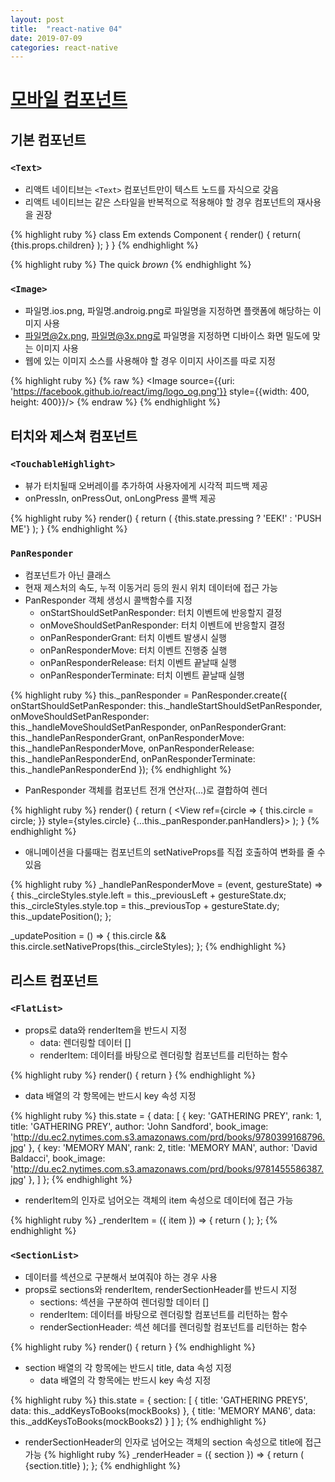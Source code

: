 ```yaml
---
layout: post
title:  "react-native 04"
date: 2019-07-09
categories: react-native
---
```

# [모바일 컴포넌트](https://github.com/yanghyeryung/book-study/tree/master/react-native/04) 

## 기본 컴포넌트

### `<Text>`
- 리액트 네이티브는 `<Text>` 컴포넌트만이 텍스트 노드를 자식으로 갖음
- 리액트 네이티브는 같은 스타일을 반복적으로 적용해야 할 경우 컴포넌트의 재사용을 권장

{% highlight ruby %}
class Em extends Component {
    render() {
        return(
            <Text style={styles.italic}>{this.props.children}</Text>
        );
    }
}
{% endhighlight %}

{% highlight ruby %}
<Text>
    The quick <Em>brown</Em>
</Text>
{% endhighlight %}

### `<Image>`
- 파일명.ios.png, 파일명.androig.png로 파일명을 지정하면 플랫폼에 해당하는 이미지 사용
- 파일명@2x.png, 파일명@3x.png로 파일명을 지정하면 디바이스 화면 밀도에 맞는 이미지 사용 
- 웹에 있는 이미지 소스를 사용해야 할 경우 이미지 사이즈를 따로 지정

{% highlight ruby %}
 {% raw %}
<Image source={{uri: 'https://facebook.github.io/react/img/logo_og.png'}}
       style={{width: 400, height: 400}}/>
 {% endraw %}
{% endhighlight %}

## 터치와 제스쳐 컴포넌트

### `<TouchableHighlight>`

- 뷰가 터치될때 오버레이를 추가하여 사용자에게 시각적 피드백 제공 
- onPressIn, onPressOut, onLongPress 콜백 제공 

{% highlight ruby %}
render() {
    return (
        <View style={styles.container}>
            <TouchableHighlight
                onPressIn={this._onPressIn}
                onPressOut={this._onPressOut}
                style={styles.touchable}>
                <View style={styles.button}>
                    <Text style={styles.welcome}>
                        {this.state.pressing ? 'EEK!' : 'PUSH ME'}
                    </Text>
                </View>
            </TouchableHighlight>
        </View>
    );
}
{% endhighlight %}

### `PanResponder`

- 컴포넌트가 아닌 클래스
- 현재 제스처의 속도, 누적 이동거리 등의 원시 위치 데이터에 접근 가능
- PanResponder 객체 생성시 콜백함수를 지정
    - onStartShouldSetPanResponder: 터치 이벤트에 반응할지 결정
    - onMoveShouldSetPanResponder: 터치 이벤트에 반응할지 결정
    - onPanResponderGrant: 터치 이벤트 발생시 실행
    - onPanResponderMove: 터치 이벤트 진행중 실행
    - onPanResponderRelease: 터치 이벤트 끝날때 실행 
    - onPanResponderTerminate: 터치 이벤트 끝날때 실행 

{% highlight ruby %}
this._panResponder = PanResponder.create({
    onStartShouldSetPanResponder: this._handleStartShouldSetPanResponder,
    onMoveShouldSetPanResponder: this._handleMoveShouldSetPanResponder,
    onPanResponderGrant: this._handlePanResponderGrant,
    onPanResponderMove: this._handlePanResponderMove,
    onPanResponderRelease: this._handlePanResponderEnd,
    onPanResponderTerminate: this._handlePanResponderEnd
});
{% endhighlight %}

- PanResponder 객체를 컴포넌트 전개 연산자(...)로 결합하여 렌더

{% highlight ruby %}
render() {
    return (
        <View style={styles.container}>
            <View
                ref={circle => {
                    this.circle = circle;
                }}
                style={styles.circle}
                {...this._panResponder.panHandlers}>
            </View>
        </View>
    );
}
{% endhighlight %}

- 애니메이션을 다룰때는 컴포넌트의 setNativeProps를 직접 호출하여 변화를 줄 수 있음

{% highlight ruby %}
_handlePanResponderMove = (event, gestureState) => {
    this._circleStyles.style.left = this._previousLeft + gestureState.dx;
    this._circleStyles.style.top = this._previousTop + gestureState.dy;
    this._updatePosition();
};
    
_updatePosition = () => {
    this.circle && this.circle.setNativeProps(this._circleStyles);
};
{% endhighlight %}

## 리스트 컴포넌트

### `<FlatList>`

- props로 data와 renderItem을 반드시 지정
    - data: 렌더링할 데이터 []
    - renderItem: 데이터를 바탕으로 렌더링할 컴포넌트를 리턴하는 함수

{% highlight ruby %}
render() {
    return <FlatList data={this.state.data} 
                     renderItem={this._renderItem} />
}
{% endhighlight %}

- data 배열의 각 항목에는 반드시 key 속성 지정

{% highlight ruby %}
this.state = {
    data: [
        {
            key: 'GATHERING PREY',
            rank: 1,
            title: 'GATHERING PREY',
            author: 'John Sandford',
            book_image: 'http://du.ec2.nytimes.com.s3.amazonaws.com/prd/books/9780399168796.jpg'
        },
        {
            key: 'MEMORY MAN',
            rank: 2,
            title: 'MEMORY MAN',
            author: 'David Baldacci',
            book_image: 'http://du.ec2.nytimes.com.s3.amazonaws.com/prd/books/9781455586387.jpg'
        },
    ]
};
{% endhighlight %}

- renderItem의 인자로 넘어오는 객체의 item 속성으로 데이터에 접근 가능

{% highlight ruby %}
_renderItem = ({ item }) => {
    return (
        <BookItem
            coverURL={item.book_image}
            title={item.key}
            author={item.author} />
    );
};
{% endhighlight %}

### `<SectionList>`

- 데이터를 섹션으로 구분해서 보여줘야 하는 경우 사용
- props로 sections와 renderItem, renderSectionHeader를 반드시 지정
    - sections: 섹션을 구분하여 렌더링할 데이터 []
    - renderItem: 데이터를 바탕으로 렌더링할 컴포넌트를 리턴하는 함수
    - renderSectionHeader: 섹션 헤더를 렌더링할 컴포넌트를 리턴하는 함수
    
{% highlight ruby %}
render() {
    return <SectionList sections={this.state.section} 
                        renderItem={this._renderItem} 
                        renderSectionHeader={this._renderHeader} />
}
{% endhighlight %}

- section 배열의 각 항목에는 반드시 title, data 속성 지정 
    - data 배열의 각 항목에는 반드시 key 속성 지정

{% highlight ruby %}
this.state = {
    section: [
        {
            title: 'GATHERING PREY5',
            data: this._addKeysToBooks(mockBooks)
        },
        {
            title: 'MEMORY MAN6',
            data: this._addKeysToBooks(mockBooks2)
        }
    ]
};
{% endhighlight %}

- renderSectionHeader의 인자로 넘어오는 객체의 section 속성으로 title에 접근 가능
{% highlight ruby %}
 _renderHeader = ({ section }) => {
    return (
        <Text style={styles.headingText}>
            {section.title}
        </Text>
    );
};
{% endhighlight %}